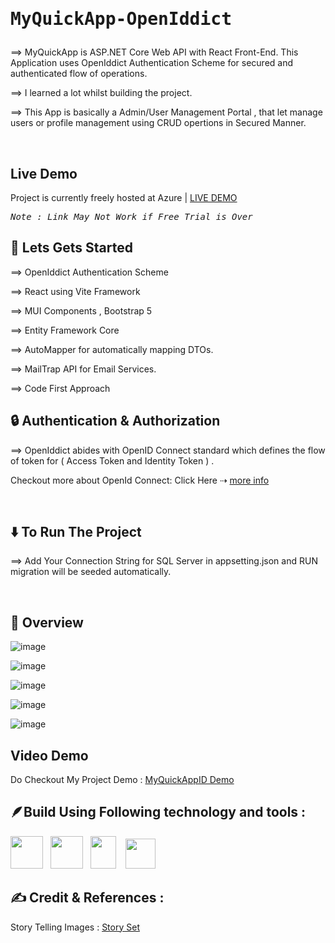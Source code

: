 # <pre>MyQuickApp-OpenIddict </pre>

⟹ MyQuickApp is ASP.NET Core Web API with React Front-End. This Application uses OpenIddict Authentication Scheme for secured and authenticated flow of operations.

⟹ I learned a lot whilst building the project.

⟹ This App is basically a Admin/User Management Portal , that let manage users or profile management using CRUD opertions in Secured Manner. 

<br>

## Live Demo

Project is currently freely hosted at Azure | <a href="https://myquickappapi.azurewebsites.net">LIVE DEMO</a>

<pre><i>Note : Link May Not Work if Free Trial is Over</i></pre>

## 🚀 Lets Gets Started

⟹ OpenIddict Authentication Scheme

⟹ React using Vite Framework 

⟹ MUI Components , Bootstrap 5

⟹ Entity Framework Core

⟹ AutoMapper for automatically mapping DTOs.

⟹ MailTrap API for Email Services.

⟹ Code First Approach

## 🔒 Authentication & Authorization

⟹ OpenIddict abides with OpenID Connect standard which defines the flow of token for ( Access Token and Identity Token ) .

Checkout more about OpenId Connect: 
Click Here ⇢ <a href="https://openid.net/developers/how-connect-works/">more info</a>

<br>

## ⬇️ To Run The Project

⟹ Add Your Connection String for SQL Server in appsetting.json and RUN migration will be seeded automatically.

<br>


## 🤖 Overview

![image](https://github.com/user-attachments/assets/93188544-3efa-44d0-bb93-2b79cb887c49)

![image](https://github.com/user-attachments/assets/6029bb33-8406-4d2f-a6a9-74a96447c3ea)

![image](https://github.com/user-attachments/assets/e50d4853-ace4-4136-ac8e-0e6ce3d448e2)

![image](https://github.com/user-attachments/assets/7aba8094-c69a-4182-a4cb-ee44a80b13a9)

![image](https://github.com/user-attachments/assets/ef2293c2-c387-4c80-bc76-66d916e3c679)


## Video Demo

Do Checkout My Project Demo : <a href="https://www.youtube.com/watch?v=Y1LIPQb93KM">MyQuickAppID Demo</a>


<!--
## 🪶Project Demo Showcase
Please Visit : <a href="https://youtu.be/u6wYCXrju6w">Project Demo</a>
-->

## 🪶Build Using Following technology and tools :
 <img src="https://upload.wikimedia.org/wikipedia/commons/7/7d/Microsoft_.NET_logo.svg" width="52px" height="52px"/> &nbsp; <img src="https://github.com/coherencez/tech-logos/blob/master/html5.png?raw=true" width="52px" height="52px"/> &nbsp; <img src="https://github.com/coherencez/tech-logos/blob/master/css3.png?raw=true" width="41px" height="52px"/>
&nbsp; &nbsp;<img src="https://github.com/coherencez/tech-logos/blob/master/bootstrap.png?raw=true" width="48px" height="48px"/> &nbsp;

## ✍️ Credit & References :

Story Telling Images : <a href="https://storyset.com/">Story Set</a>
